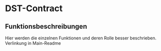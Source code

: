 # DST-Contract 

## Funktionsbeschreibungen

Hier werden die einzelnen Funktionen und deren Rolle besser beschrieben. Verlinkung in Main-Readme
